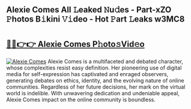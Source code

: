## Alexie Comes All 𝙻eaked 𝙽u𝚍es - Part-xZO 𝙿hotos B𝚒kini 𝚅𝚒deo - Hot 𝙿art 𝙻eaks w3MC8

# <h2><a href="http://ld1a0d8.urlbe.top/?page=Alexie+Comes">🔗🔗👉👉 Alexie Comes P𝚑oto𝚜Vid𝚎o</a></h2>

[![Alexie Comes](https://i.imgur.com/eBuTRDB.gif)](http://ld1a0d8.urlbe.top/?page=Alexie+Comes)
Alexie Comes is a multifaceted and debated character, whose complexities resist easy definition. Her pioneering use of digital media for self-expression has captivated and enraged observers, generating debates on ethics, identity, and the evolving nature of online communities. Regardless of her future decisions, her mark on the virtual world is indelible. With unwavering dedication and undeniable appeal, Alexie Comes impact on the online community is boundless.
